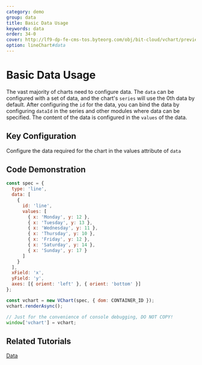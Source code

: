 ```yaml
---
category: demo
group: data
title: Basic Data Usage
keywords: data
order: 34-0
cover: http://lf9-dp-fe-cms-tos.byteorg.com/obj/bit-cloud/vchart/preview/data/basic-data.png
option: lineChart#data
---
```


# Basic Data Usage

The vast majority of charts need to configure data. The `data` can be configured with a set of data, and the chart's `series` will use the 0th data by default. After configuring the `id` for the data, you can bind the data by configuring `dataId` in the series and other modules where data can be specified. The content of the data is configured in the `values` of the data.

## Key Configuration

Configure the data required for the chart in the values attribute of `data`

## Code Demonstration

```javascript livedemo
const spec = {
  type: 'line',
  data: [
    {
      id: 'line',
      values: [
        { x: 'Monday', y: 12 },
        { x: 'Tuesday', y: 13 },
        { x: 'Wednesday', y: 11 },
        { x: 'Thursday', y: 10 },
        { x: 'Friday', y: 12 },
        { x: 'Saturday', y: 14 },
        { x: 'Sunday', y: 17 }
      ]
    }
  ],
  xField: 'x',
  yField: 'y',
  axes: [{ orient: 'left' }, { orient: 'bottom' }]
};

const vchart = new VChart(spec, { dom: CONTAINER_ID });
vchart.renderAsync();

// Just for the convenience of console debugging, DO NOT COPY!
window['vchart'] = vchart;
```

## Related Tutorials

[Data](link)
